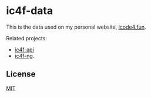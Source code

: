 # ic4f-data

This is the data used on my personal website, [icode4.fun](http://icode4.fun).

Related projects: 
- [ic4f-api](https://github.com/ic4f/ic4f-api)
- [ic4f-ng](https://github.com/ic4f/ic4f-ng).

## License 
[MIT](LICENSE)

